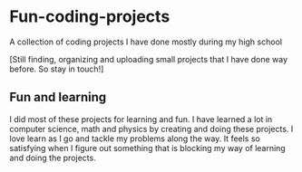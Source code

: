 # Fun-coding-projects
 A collection of coding projects I have done mostly during my high school

[Still finding, organizing and uploading small projects that I have done way before. So stay in touch!]

## Fun and learning
I did most of these projects for learning and fun. I have learned a lot in computer science, math and physics by creating and doing these projects. I love learn as I go and tackle my problems along the way. It feels so satisfying when I figure out something that is blocking my way of learning and doing the projects.
